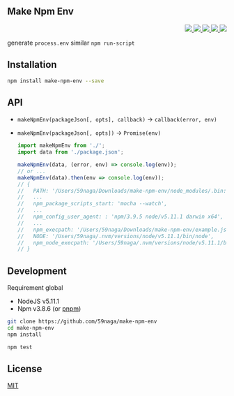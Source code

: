 Make Npm Env
---

<p align="right">
  <a href="https://npmjs.org/package/make-npm-env">
    <img src="https://img.shields.io/npm/v/make-npm-env.svg?style=flat-square">
  </a>
  <a href="https://travis-ci.org/59naga/make-npm-env">
    <img src="http://img.shields.io/travis/59naga/make-npm-env.svg?style=flat-square">
  </a>
  <a href="https://codeclimate.com/github/59naga/make-npm-env/coverage">
    <img src="https://img.shields.io/codeclimate/github/59naga/make-npm-env.svg?style=flat-square">
  </a>
  <a href="https://codeclimate.com/github/59naga/make-npm-env">
    <img src="https://img.shields.io/codeclimate/coverage/github/59naga/make-npm-env.svg?style=flat-square">
  </a>
  <a href="https://gemnasium.com/59naga/make-npm-env">
    <img src="https://img.shields.io/gemnasium/59naga/make-npm-env.svg?style=flat-square">
  </a>
</p>

generate `process.env` similar `npm run-script`

Installation
---
```bash
npm install make-npm-env --save
```

API
---
* `makeNpmEnv(packageJson[, opts], callback)` -> `callback(error, env)`
* `makeNpmEnv(packageJson[, opts])` -> `Promise(env)`

  ```js
  import makeNpmEnv from './';
  import data from './package.json';

  makeNpmEnv(data, (error, env) => console.log(env));
  // or ...
  makeNpmEnv(data).then(env => console.log(env));
  // {
  //   PATH: '/Users/59naga/Downloads/make-npm-env/node_modules/.bin:...',
  //   ...
  //   npm_package_scripts_start: 'mocha --watch',
  //   ...
  //   npm_config_user_agent: : 'npm/3.9.5 node/v5.11.1 darwin x64',
  //   ...
  //   npm_execpath: '/Users/59naga/Downloads/make-npm-env/example.js',
  //   NODE: '/Users/59naga/.nvm/versions/node/v5.11.1/bin/node',
  //   npm_node_execpath: '/Users/59naga/.nvm/versions/node/v5.11.1/bin/node'
  // }
  ```

Development
---
Requirement global
* NodeJS v5.11.1
* Npm v3.8.6 (or [pnpm](https://github.com/rstacruz/pnpm))

```bash
git clone https://github.com/59naga/make-npm-env
cd make-npm-env
npm install

npm test
```

License
---
[MIT](http://59naga.mit-license.org/)
